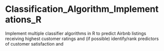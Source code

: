 # Classification_Algorithm_Implementations_R
Implement multiple classifier algorithms in R to predict Airbnb listings receiving highest customer ratings and (if possible) identify/rank predictors of customer satisfaction and 
